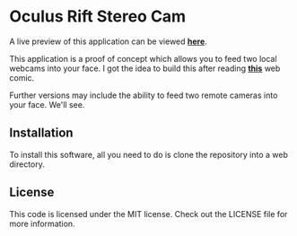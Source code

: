 Oculus Rift Stereo Cam
==

A live preview of this application can be viewed [**here**][preview].

This application is a proof of concept which allows you to feed two local webcams into your face. I got the idea to build this after reading [**this**][xkcd] web comic.

Further versions may include the ability to feed two remote cameras into your face. We'll see.

Installation
--

To install this software, all you need to do is clone the repository into a web directory.


License
--

This code is licensed under the MIT license. Check out the LICENSE file for more information.


[preview]: http://karai17.github.io/oculus-rift-webgl-stereo-cam/
[xkcd]: http://xkcd.com/941/